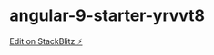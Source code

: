 # angular-9-starter-yrvvt8

[Edit on StackBlitz ⚡️](https://stackblitz.com/edit/angular-9-starter-yrvvt8)